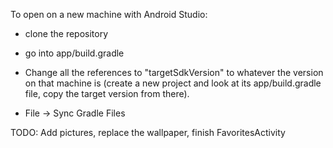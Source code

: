 To open on a new machine with Android Studio:
 - clone the repository
 - go into app/build.gradle
 - Change all the references to "targetSdkVersion" to whatever the version on that machine is (create a new project and look at its app/build.gradle file, copy the target version from there). 

 - File -> Sync Gradle Files 


TODO: Add pictures, replace the wallpaper, finish FavoritesActivity
